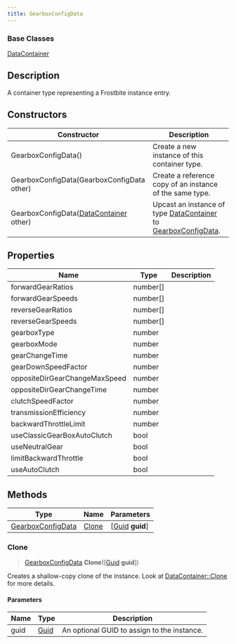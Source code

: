 ```yaml
---
title: GearboxConfigData
---
```

### Base Classes

[DataContainer](/vext/ref/shared/class/datacontainer)

## Description

A container type representing a Frostbite instance entry.

## Constructors

| Constructor                                                                  | Description                                                                                                               |
| ---------------------------------------------------------------------------- | ------------------------------------------------------------------------------------------------------------------------- |
| GearboxConfigData()                                                          | Create a new instance of this container type.                                                                             |
| GearboxConfigData(GearboxConfigData other)                                   | Create a reference copy of an instance of the same type.                                                                  |
| GearboxConfigData([DataContainer](/vext/ref/shared/class/datacontainer) other) | Upcast an instance of type [DataContainer](/vext/ref/shared/class/datacontainer) to [GearboxConfigData](GearboxConfigData). |

## Properties

| Name                          | Type       | Description |
| ----------------------------- | ---------- | ----------- |
| forwardGearRatios             | number\[\] |             |
| forwardGearSpeeds             | number\[\] |             |
| reverseGearRatios             | number\[\] |             |
| reverseGearSpeeds             | number\[\] |             |
| gearboxType                   | number     |             |
| gearboxMode                   | number     |             |
| gearChangeTime                | number     |             |
| gearDownSpeedFactor           | number     |             |
| oppositeDirGearChangeMaxSpeed | number     |             |
| oppositeDirGearChangeTime     | number     |             |
| clutchSpeedFactor             | number     |             |
| transmissionEfficiency        | number     |             |
| backwardThrottleLimit         | number     |             |
| useClassicGearBoxAutoClutch   | bool       |             |
| useNeutralGear                | bool       |             |
| limitBackwardThrottle         | bool       |             |
| useAutoClutch                 | bool       |             |

## Methods

| Type                                   | Name            | Parameters                                     |
| -------------------------------------- | --------------- | ---------------------------------------------- |
| [GearboxConfigData](GearboxConfigData) | [Clone](#clone) | \[[Guid](/vext/ref/shared/class/guid) **guid**\] |

### Clone

> [GearboxConfigData](GearboxConfigData) **Clone**(\[[Guid](/vext/ref/shared/class/guid) **guid**\])

Creates a shallow-copy clone of the instance. Look at [DataContainer::Clone](/vext/ref/shared/class/datacontainer#clone) for more details.

#### Parameters

| Name | Type         | Description                                 |
| ---- | ------------ | ------------------------------------------- |
| guid | [Guid](Guid) | An optional GUID to assign to the instance. |

